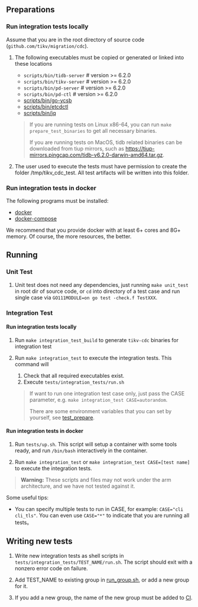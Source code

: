 ## Preparations

### Run integration tests locally

Assume that you are in the root directory of source code (`github.com/tikv/migration/cdc`).

1. The following executables must be copied or generated or linked into these locations

   * `scripts/bin/tidb-server` # version >= 6.2.0
   * `scripts/bin/tikv-server` # version >= 6.2.0
   * `scripts/bin/pd-server`   # version >= 6.2.0
   * `scripts/bin/pd-ctl`      # version >= 6.2.0
   * [scripts/bin/go-ycsb](https://github.com/pingcap/go-ycsb)
   * [scripts/bin/etcdctl](https://github.com/etcd-io/etcd/tree/master/etcdctl)
   * [scripts/bin/jq](https://stedolan.github.io/jq/)

   > If you are running tests on Linux x86-64, you can run `make prepare_test_binaries` to get all necessary binaries.
   >
   > If you are running tests on MacOS, tidb related binaries can be downloaded from tiup mirrors, such as https://tiup-mirrors.pingcap.com/tidb-v6.2.0-darwin-amd64.tar.gz.

2. The user used to execute the tests must have permission to create the folder /tmp/tikv_cdc_test. All test artifacts
   will be written into this folder.

### Run integration tests in docker

The following programs must be installed:

* [docker](https://docs.docker.com/get-docker/)
* [docker-compose](https://docs.docker.com/compose/install/)

We recommend that you provide docker with at least 6+ cores and 8G+ memory. Of course, the more resources, the better.

## Running

### Unit Test

1. Unit test does not need any dependencies, just running `make unit_test` in root dir of source code, or `cd` into
   directory of a test case and run single case via `GO111MODULE=on go test -check.f TestXXX`.

### Integration Test

#### Run integration tests locally

1. Run `make integration_test_build` to generate `tikv-cdc` binaries for integration test

2. Run `make integration_test` to execute the integration tests. This command will

   1. Check that all required executables exist.
   2. Execute `tests/integration_tests/run.sh`

   > If want to run one integration test case only, just pass the CASE parameter, e.g. `make integration_test CASE=autorandom`.
   >
   > There are some environment variables that you can set by yourself, see [test_prepare](./integration_tests/_utils/test_prepare).

#### Run integration tests in docker

1. Run `tests/up.sh`. This script will setup a container with some tools ready, and run `/bin/bash` interactively in the container.

2. Run `make integration_test` or `make integration_test CASE=[test name]` to execute the integration tests.

> **Warning:**
> These scripts and files may not work under the arm architecture,
> and we have not tested against it.

Some useful tips:

- You can specify multiple tests to run in CASE, for example: `CASE="cli cli_tls"`. You can even
   use `CASE="*"` to indicate that you are running all tests。

## Writing new tests

1. Write new integration tests as shell scripts in `tests/integration_tests/TEST_NAME/run.sh`. The script should
exit with a nonzero error code on failure.

2. Add TEST_NAME to existing group in [run_group.sh](./integration_tests/run_group.sh), or add a new group for it.

3. If you add a new group, the name of the new group must be added to [CI](https://github.com/PingCAP-QE/ci/blob/main/pipelines/tikv/migration/latest/pull_integration_test.groovy). 
